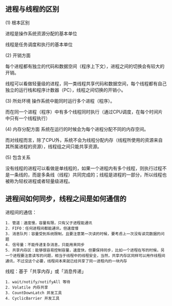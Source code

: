 ## 进程与线程的区别

(1) 根本区别

进程是操作系统资源分配的基本单位

线程是任务调度和执行的基本单位

(2) 开销方面

每个进程都有独立的代码和数据空间（程序上下文），进程之间的切换会有较大的开销。

线程可以看做轻量级的进程，同一类线程共享代码和数据空间，每个线程都有自己独立的运行栈和程序计数器（PC），线程之间切换的开销小。

(3) 所处环境
操作系统中能同时运行多个进程（程序）。

而在同一个进程（程序）中有多个线程同时执行（通过CPU调度，在每个时间片中只有一个线程执行）

(4) 内存分配方面
系统在运行的时候会为每个进程分配不同的内存空间。

而对线程而言，除了CPU外，系统不会为线程分配内存（线程所使用的资源来自其所属进程的资源），线程组之间只能共享资源。

(5) 包含关系

没有线程的进程可以看做是单线程的，如果一个进程内有多个线程，则执行过程不是一条线的，而是多条线（线程）共同完成的；线程是进程的一部分，所以线程也被称为轻权进程或者轻量级进程。

## 进程间如何同步，线程之间是如何通信的

进程间的通信：

	1. 管道：速度慢，容量有限，只有父子进程能通讯
    2. FIFO：任何进程间都能通讯，但速度慢
    3. 消息队列：容量受到系统限制，且要注意第一次读的时候，要考虑上一次没有读完数据的问题
    4. 信号量：不能传递复杂消息，只能用来同步
	5. 共享内存区：能够很容易控制容量，速度快，但要保持同步，比如一个进程在写的时候，另一个进程要注意读写的问题，相当于线程中的线程安全，当然，共享内存区同样可以用作线程间通讯，不过没这个必要，线程间本来就已经共享了同一进程内的一块内存

线程：基于「共享内存」或「消息传递」

    1. wait/notify/notifyAll 等待
    2. Volatile 内存共享
    3. CountDownLatch 并发工具
    4. CyclicBarrier 并发工具
